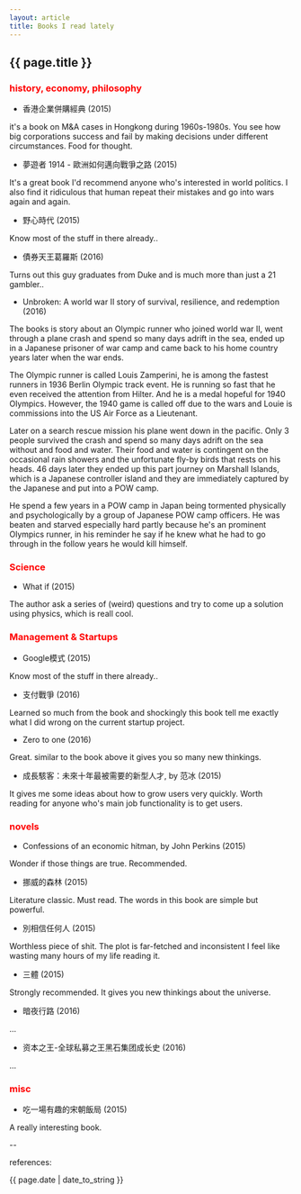 ```yaml
---
layout: article
title: Books I read lately
---
```

## {{ page.title }}

### <font color='red'>history, economy, philosophy</font>

* 香港企業併購經典 (2015)

it's a book on M&A cases in Hongkong during 1960s-1980s.  You see how big corporations success and fail by making decisions under different circumstances.  Food for thought.

* 夢遊者 1914 - 歐洲如何邁向戰爭之路 (2015)

It's a great book I'd recommend anyone who's interested in world politics.  I also find it ridiculous that human repeat their mistakes and go into wars again and again.

* 野心時代 (2015)

Know most of the stuff in there already..

* 債券天王葛羅斯 (2016)

Turns out this guy graduates from Duke and is much more than just a 21 gambler..

* Unbroken: A world war II story of survival, resilience, and redemption (2016)

The books is story about an Olympic runner who joined world war II, went through a plane crash and spend so many days adrift in the sea, ended up in a Japanese prisoner of war camp and came back to his home country years later when the war ends. 

The Olympic runner is called Louis Zamperini, he is among the fastest runners in 1936 Berlin Olympic track event. He is running so fast that he even received the attention from Hilter.  And he is a medal hopeful for 1940 Olympics. However, the 1940 game is called off due to the wars and Louie is commissions into the US Air Force as a Lieutenant. 

Later on a search rescue mission his plane went down in the pacific. Only 3 people survived the crash and spend so many days adrift on the sea without and food and water. Their food and water is contingent on the occasional rain showers and the unfortunate fly-by birds that rests on his heads. 46 days later they ended up this part journey on Marshall Islands, which is a Japanese controller island and they are immediately captured by the Japanese and put into a POW camp. 

He spend a few years in a POW camp in Japan being tormented physically and psychologically by a group of Japanese POW camp officers. He was beaten and starved especially hard partly because he's an prominent Olympics runner, in his reminder he say if he knew what he had to go through in the follow years he would kill himself. 

### <font color='red'>Science</font>

* What if (2015)

The author ask a series of (weird) questions and try to come up a solution using physics, which is reall cool.

### <font color='red'>Management & Startups</font>

* Google模式 (2015)

Know most of the stuff in there already..

* 支付戰爭 (2016)

Learned so much from the book and shockingly this book tell me exactly what I did wrong on the current startup project. 

* Zero to one (2016)

Great. similar to the book above it gives you so many new thinkings. 

* 成長駭客：未來十年最被需要的新型人才, by 范冰 (2015)

It gives me some ideas about how to grow users very quickly. Worth reading for anyone who's main job functionality is to get users.

### <font color='red'>novels</font>

* Confessions of an economic hitman, by John Perkins (2015)

Wonder if those things are true. Recommended.

* 挪威的森林 (2015)

Literature classic. Must read. The words in this book are simple but powerful. 

* 別相信任何人 (2015)

Worthless piece of shit.  The plot is far-fetched and inconsistent I feel like wasting many hours of my life reading it.

* 三體 (2015)

Strongly recommended.  It gives you new thinkings about the universe.

* 暗夜行路 (2016)

...

* 资本之王-全球私募之王黑石集团成长史 (2016)

...


### <font color='red'>misc</font>

* 吃一場有趣的宋朝飯局 (2015)

A really interesting book.  

--

references:

{{ page.date | date_to_string }}





